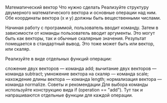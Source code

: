 Математический вектор
Что нужно сделать
Реализуйте структуру двумерного математического вектора и основные операции над ним. Обе координаты вектора (x и y) должны быть вещественными числами.

Начиная работу с программой, пользователь вводит команду. Затем в зависимости от команды пользователь вводит аргументы. Это могут быть как векторы, так и обычные скалярные значения. Результат помещается в стандартный вывод. Это тоже может быть или вектор, или скаляр.

Реализуйте в виде отдельных функций операции:

сложение двух векторов — команда add;
вычитание двух векторов — команда subtract;
умножение вектора на скаляр — команда scale;
нахождение длины вектора — команда length;
нормализация вектора — команда normalize.
Советы и рекомендации
Для выбора команды используйте конструкцию вида if (operation == "add"). Тут так и напрашиваются отдельные функции для каждой операции.

